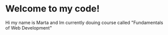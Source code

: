 # Welcome to my code!

Hi my name is Marta and Im currently douing course called "Fundamentals of Web Development"
